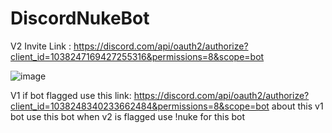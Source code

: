 # DiscordNukeBot

V2 Invite Link : https://discord.com/api/oauth2/authorize?client_id=1038247169427255316&permissions=8&scope=bot

![image](https://user-images.githubusercontent.com/107064155/192379730-10a08b4e-15b2-4f7e-9e05-e4127c205a23.png)









V1 if bot flagged use this link: https://discord.com/api/oauth2/authorize?client_id=1038248340233662484&permissions=8&scope=bot
about this v1 bot use this bot when v2 is flagged use !nuke for this bot
